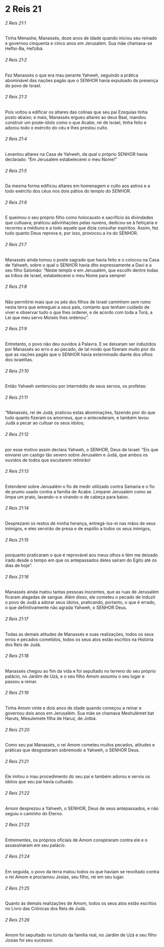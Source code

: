 # 2 Reis 21

###### 2 Reis 21:1

Tinha Menashe, Manassés, doze anos de idade quando iniciou seu reinado e governou cinquenta e cinco anos em Jerusalém. Sua mãe chamava-se Heftsi-Ba, Hefzibá.

###### 2 Reis 21:2

Fez Manassés o que era mau perante Yahweh, seguindo a prática abominável das nações pagãs que o SENHOR havia expulsado da presença do povo de Israel.

###### 2 Reis 21:3

Pois voltou a edificar os altares das colinas que seu pai Ezequias tinha posto abaixo; e mais, Manassés ergueu altares ao deus Baal, mandou construir um poste-ídolo como o que Acabe, rei de Israel, tinha feito e adorou todo o exército do céu e lhes prestou culto.

###### 2 Reis 21:4

Levantou altares na Casa de Yahweh, da qual o próprio SENHOR havia declarado: “Em Jerusalém estabelecerei o meu Nome!”

###### 2 Reis 21:5

Da mesma forma edificou altares em homenagem e culto aos astros e a todo exército dos céus nos dois pátios do templo do SENHOR.

###### 2 Reis 21:6

E queimou o seu próprio filho como holocausto e sacrifício às divindades que cultuava; praticou adivinhações pelas nuvens, dedicou-se à feitiçaria e recorreu a médiuns e a todo aquele que dizia consultar espíritos. Assim, fez tudo quanto Deus reprova e, por isso, provocou a ira do SENHOR.

###### 2 Reis 21:7

Manassés ainda tomou o poste sagrado que havia feito e o colocou na Casa de Yahweh, sobre o qual o SENHOR havia dito expressamente a Davi e a seu filho Salomão: “Neste templo e em Jerusalém, que escolhi dentre todas as tribos de Israel, estabelecerei o meu Nome para sempre!

###### 2 Reis 21:8

Não permitirei mais que os pés dos filhos de Israel caminhem sem rumo nesta terra que entreguei a seus pais, contanto que tenham cuidado de viver e observar tudo o que lhes ordenei, e de acordo com toda a Torá, a Lei que meu servo Moisés lhes ordenou”.

###### 2 Reis 21:9

Entretanto, o povo não deu ouvidos à Palavra. E se deixaram ser induzidos por Manassés ao erro e ao pecado, de tal modo que fizeram muito pior do que as nações pagãs que o SENHOR havia exterminado diante dos olhos dos israelitas.

###### 2 Reis 21:10

Então Yahweh sentenciou por intermédio de seus servos, os profetas:

###### 2 Reis 21:11

“Manassés, rei de Judá, praticou estas abominações, fazendo pior do que tudo quanto fizeram os amorreus, que o antecederam, e também levou Judá a pecar ao cultuar os seus ídolos;

###### 2 Reis 21:12

por esse motivo assim declara Yahweh, o SENHOR, Deus de Israel: “Eis que enviarei um castigo tão severo sobre Jerusalém e Judá, que ambos os ouvidos de todos que escutarem retinirão!

###### 2 Reis 21:13

Estenderei sobre Jerusalém o fio de medir utilizado contra Samaria e o fio de prumo usado contra a família de Acabe. Limparei Jerusalém como se limpa um prato, lavando-o e virando-o de cabeça para baixo.

###### 2 Reis 21:14

Desprezarei os restos de minha herança, entregá-los-ei nas mãos de seus inimigos, e eles servirão de presa e de espólio a todos os seus inimigos,

###### 2 Reis 21:15

porquanto praticaram o que é reprovável aos meus olhos e têm me deixado irado desde o tempo em que os antepassados deles saíram do Egito até os dias de hoje”.

###### 2 Reis 21:16

Manassés ainda matou tantas pessoas inocentes, que as ruas de Jerusalém ficaram alagadas de sangue. Além disso, ele cometeu o pecado de induzir o povo de Judá a adorar seus ídolos, praticando, portanto, o que é errado, o que definitivamente não agrada Yahweh, o SENHOR Deus.

###### 2 Reis 21:17

Todas as demais atitudes de Manassés e suas realizações, todos os seus erros e pecados cometidos, todos os seus atos estão escritos na História dos Reis de Judá.

###### 2 Reis 21:18

Manassés chegou ao fim da vida e foi sepultado no terreno do seu próprio palácio, no Jardim de Uzá, e o seu filho Amom assumiu o seu lugar e passou a reinar.

###### 2 Reis 21:19

Tinha Amom vinte e dois anos de idade quando começou a reinar e governou dois anos em Jerusalém. Sua mãe se chamava Meshulémet bat Haruts, Mesulemete filha de Haruz, de Jotbá.

###### 2 Reis 21:20

Como seu pai Manassés, o rei Amom cometeu muitos pecados, atitudes e práticas que desgostaram sobremodo a Yahweh, o SENHOR Deus.

###### 2 Reis 21:21

Ele imitou o mau procedimento do seu pai e também adorou e serviu os ídolos que seu pai havia cultuado.

###### 2 Reis 21:22

Amom desprezou a Yahweh, o SENHOR, Deus de seus antepassados, e não seguiu o caminho do Eterno.

###### 2 Reis 21:23

Entrementes, os próprios oficiais de Amom conspiraram contra ele e o assassinaram em seu palácio.

###### 2 Reis 21:24

Em seguida, o povo da terra matou todos os que haviam se revoltado contra o rei Amom e proclamou Josias, seu filho, rei em seu lugar.

###### 2 Reis 21:25

Quanto às demais realizações de Amom, todos os seus atos estão escritos no Livro das Crônicas dos Reis de Judá.

###### 2 Reis 21:26

Amom foi sepultado no túmulo da família real, no Jardim de Uzá e seu filho Josias foi seu sucessor.

